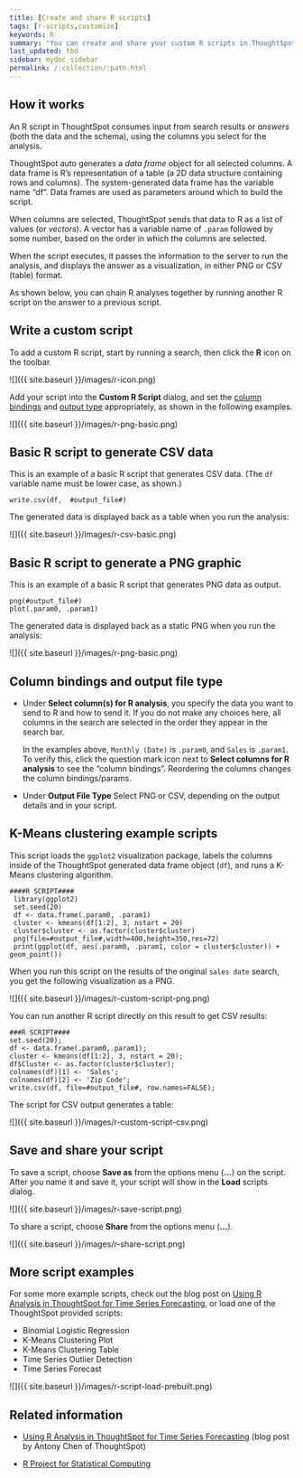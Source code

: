 ```yaml
---
title: [Create and share R scripts]
tags: [r-scripts,customize]
keywords: R
summary: "You can create and share your custom R scripts in ThoughtSpot."
last_updated: tbd
sidebar: mydoc_sidebar
permalink: /:collection/:path.html
---
```


## How it works

An R script in ThoughtSpot consumes input from search results or _answers_ (both
the data and the schema), using the columns you select for the analysis.

ThoughtSpot auto generates a _data frame_ object for all selected columns. A
data frame is R’s representation of a table (a 2D data structure containing
rows and columns). The system-generated data frame has the variable name “df”.
Data frames are used as parameters around which to build the script.

When columns are selected, ThoughtSpot sends that data to R as a list of values
(or _vectors_). A vector has a variable name of `.param` followed by some
number, based on the order in which the columns are selected.

When the script executes, it passes the information to the server to run the
analysis, and displays the answer as a visualization, in either PNG or CSV (table)
format.

As shown below, you can chain R analyses together by running another R script on
the answer to a previous script.

## Write a custom script

To add a custom R script, start by running a search, then click the **R** icon on the toolbar.

![]({{ site.baseurl }}/images/r-icon.png)

Add your script into the **Custom R Script** dialog, and set the [column bindings](#column-bindings) and [output type](#output-file-type) appropriately, as shown in the following examples.

![]({{ site.baseurl }}/images/r-png-basic.png)

## Basic R script to generate CSV data

This is an example of a basic R script that generates CSV data. (The `df`
variable name must be lower case, as shown.)

```
write.csv(df,  #output_file#)
```

The generated data is displayed back as a table when you run the analysis:

![]({{ site.baseurl }}/images/r-csv-basic.png)


## Basic R script to generate a PNG graphic

This is an example of a basic R script that generates PNG data as output.

```
png(#output_file#)
plot(.param0, .param1)
```

The generated data is displayed back as a static PNG when you run the analysis:

![]({{ site.baseurl }}/images/r-png-basic.png)

## Column bindings and output file type

* Under **Select column(s) for R analysis**, you specify the data you want to send
  to R and how to send it. If you do not make any choices here, all columns in the
  search are selected in the order they appear in the search bar.

  In the examples above, `Monthly (Date)` is `.param0`, and `Sales` is `.param1`.
  To verify this, click the question mark icon next to **Select columns for R
  analysis** to see the “column bindings”. Reordering the columns changes the
  column bindings/params.

* Under **Output File Type** Select PNG or CSV, depending on the output details and in your script.

## K-Means clustering example scripts

This script loads the `ggplot2` visualization package, labels the columns inside
of the ThoughtSpot generated data frame object (`df`), and runs a K-Means
clustering algorithm.

```
####R SCRIPT####
 library(ggplot2)
 set.seed(20)
 df <- data.frame(.param0, .param1)
 cluster <- kmeans(df[1:2], 3, nstart = 20)
 cluster$cluster <- as.factor(cluster$cluster)
 png(file=#output_file#,width=400,height=350,res=72)
 print(ggplot(df, aes(.param0, .param1, color = cluster$cluster)) + geom_point())
```

When you run this script on the results of the original `sales date` search, you
get the following visualization as a PNG.

![]({{ site.baseurl }}/images/r-custom-script-png.png)

You can run another R script directly on this result to get CSV results:

```
###R SCRIPT####
set.seed(20);
df <- data.frame(.param0,.param1);
cluster <- kmeans(df[1:2], 3, nstart = 20);
df$Cluster <- as.factor(cluster$cluster);
colnames(df)[1] <- 'Sales';
colnames(df)[2] <- 'Zip Code';
write.csv(df, file=#output_file#, row.names=FALSE);
```
The script for CSV output generates a table:

![]({{ site.baseurl }}/images/r-custom-script-csv.png)

## Save and share your script

To save a script, choose **Save as** from the options menu (**...**) on
the script. After you name it and save it, your script will show in the **Load**
scripts dialog.

![]({{ site.baseurl }}/images/r-save-script.png)

To share a script, choose **Share** from the options menu (**...**).

![]({{ site.baseurl }}/images/r-share-script.png)


## More script examples

For some more example scripts, check out the blog post on
[Using R Analysis in ThoughtSpot for Time Series Forecasting](https://www.thoughtspot.com/codex/using-r-analysis-thoughtspot-time-series-forecasting),
or load one of the ThoughtSpot provided scripts:
* Binomial Logistic Regression
* K-Means Clustering Plot
* K-Means Clustering Table
* Time Series Outlier Detection
* Time Series Forecast

![]({{ site.baseurl }}/images/r-script-load-prebuilt.png)

## Related information

* [Using R Analysis in ThoughtSpot for Time Series Forecasting](https://www.thoughtspot.com/codex/using-r-analysis-thoughtspot-time-series-forecasting) (blog post by Antony Chen of ThoughtSpot)

* [R Project for Statistical Computing](https://www.r-project.org/)
